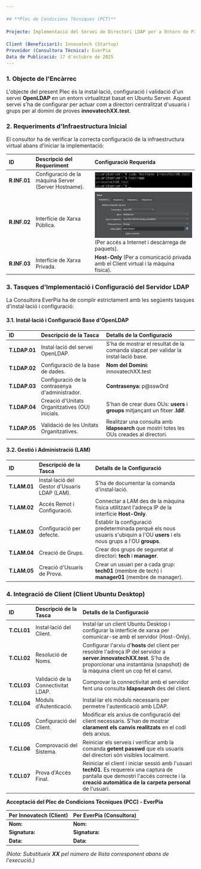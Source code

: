 ```yaml
---

## **Plec de Condicions Tècniques (PCT)**

Projecte: Implementació del Servei de Directori LDAP per a Entorn de Proves Innovatech

Client (Beneficiari): Innovatech (Startup)  
Proveïdor (Consultora Tècnica): EverPia  
Data de Publicació: 17 d'octubre de 2025  
---
```


### **1\. Objecte de l'Encàrrec**

L'objecte del present Plec és la instal·lació, configuració i validació d'un servei **OpenLDAP** en un entorn virtualitzat basat en Ubuntu Server. Aquest servei s'ha de configurar per actuar com a directori centralitzat d'usuaris i grups per al domini de proves **innovatechXX.test**.

### **2\. Requeriments d'Infraestructura Inicial**

El consultor ha de verificar la correcta configuració de la infraestructura virtual abans d'iniciar la implementació:

| ID | Descripció del Requeriment | Configuració Requerida |
| :---- | :---- | :---- |
| **R.INF.01** | Configuració de la màquina Server (Server Hostname). |![Imatge1](IMG/1.png)|
| **R.INF.02** | Interfície de Xarxa Pública. | ![Imatge1](IMG/17.png) (Per accés a Internet i descàrrega de paquets). |
| **R.INF.03** | Interfície de Xarxa Privada. | **Host-Only** (Per a comunicació privada amb el Client virtual  i la màquina física). |

### 

### **3\. Tasques d'Implementació i Configuració del Servidor LDAP**

La Consultora EverPia ha de complir estrictament amb les següents tasques d'instal·lació i configuració:

#### **3.1. Instal·lació i Configuració Base d'OpenLDAP**

| ID | Descripció de la Tasca | Detalls de la Configuració |
| :---- | :---- | :---- |
| **T.LDAP.01** | Instal·lació del servei OpenLDAP. | S'ha de mostrar el resultat de la comanda slapcat per validar la instal·lació base. |
| **T.LDAP.02** | Configuració de la base de dades. | **Nom del Domini:** innovatechXX.test |
| **T.LDAP.03** | Configuració de la contrasenya d'administrador. | **Contrasenya:** p@ssw0rd |
| **T.LDAP.04** | Creació d'Unitats Organitzatives (OU) inicials. | S'han de crear dues OUs: **users** i **groups** mitjançant un fitxer **.ldif**. |
| **T.LDAP.05** | Validació de les Unitats Organitzatives. | Realitzar una consulta amb **ldapsearch** que mostri totes les OUs creades al directori. |

#### **3.2. Gestió i Administració (LAM)**

| ID | Descripció de la Tasca | Detalls de la Configuració |
| :---- | :---- | :---- |
| **T.LAM.01** | Instal·lació del Gestor d'Usuaris LDAP (LAM). | S'ha de documentar la comanda d'instal·lació. |
| **T.LAM.02** | Accés Remot i Configuració. | Connectar a LAM des de la màquina física utilitzant l'adreça IP de la interfície **Host-Only**. |
| **T.LAM.03** | Configuració per defecte. | Establir la configuració predeterminada perquè els nous usuaris s'ubiquin a l'OU **users** i els nous grups a l'OU **groups**. |
| **T.LAM.04** | Creació de Grups. | Crear dos grups de seguretat al directori: **tech** i **manager**. |
| **T.LAM.05** | Creació d'Usuaris de Prova. | Crear un usuari per a cada grup: **tech01** (membre de tech) i **manager01** (membre de manager). |

### 

### 

### 

### 

### 

### **4\. Integració de Client (Client Ubuntu Desktop)**

| ID | Descripció de la Tasca | Detalls de la Configuració |
| :---- | :---- | :---- |
| **T.CLI.01** | Instal·lació del Client. | Instal·lar un client Ubuntu Desktop i configurar la interfície de xarxa per comunicar-se amb el servidor (Host-Only). |
| **T.CLI.02** | Resolució de Noms. | Configurar l'arxiu d'**hosts** del client per resoldre l'adreça IP del servidor a **server.innovatechXX.test**. S'ha de proporcionar una instantània (snapshot) de la màquina client un cop fet el canvi. |
| **T.CLI.03** | Validació de la Connectivitat LDAP. | Comprovar la connectivitat amb el servidor fent una consulta **ldapsearch** des del client. |
| **T.CLI.04** | Mòduls d'Autenticació. | Instal·lar els mòduls necessaris per permetre l'autenticació amb LDAP. |
| **T.CLI.05** | Configuració del Client. | Modificar els arxius de configuració del client necessaris. S'han de mostrar **clarament els canvis realitzats** en el codi dels arxius. |
| **T.CLI.06** | Comprovació del Sistema. | Reiniciar els serveis i verificar amb la comanda **getent passwd** que els usuaris del directori són visibles localment. |
| **T.CLI.07** | Prova d'Accés Final. | Reiniciar el client i iniciar sessió amb l'usuari **tech01**. Es requereix una captura de pantalla que demostri l'accés correcte i la **creació automàtica de la carpeta personal** de l'usuari. |

**Acceptació del Plec de Condicions Tècniques (PCC) \- EverPia**

| Per Innovatech (Client) | Per EverPia (Consultora) |
| :---- | :---- |
| **Nom:** | **Nom:** |
| **Signatura:** | **Signatura:** |
| **Data:** | **Data:** |

*(Nota: Substitueix **XX** pel número de llista corresponent abans de l'execució.)*


